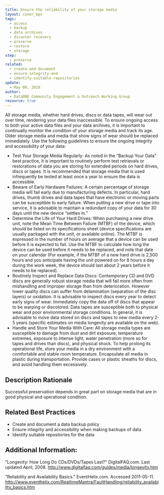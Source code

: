 ```yaml
---
title: Ensure the reliability of your storage media
layout: cover_bps
tags:
  - access
  - backup
  - data archives
  - disaster recovery
  - preserve
  - restore
  - storage
step:
  - preserve
related:
  - create-and-document
  - ensure-integrity-and
  - identify-suitable-repositories
update:
  - May 08, 2018
author:
  - DataONE Community Engagement & Outreach Working Group
resource: true
---
```




All storage media, whether hard drives, discs or data tapes, will wear out over time, rendering your data files inaccessible. To ensure ongoing access to both your active data files and your data archives, it is important to continually monitor the condition of your storage media and track its age. Older storage media and media that show signs of wear should be replaced immediately. Use the following guidelines to ensure the ongoing integrity and accessibility of your data:

- Test Your Storage Media Regularly: As noted in the “Backup Your Data” best practice, it is important to routinely perform test retrievals or restorations of data you are storing for extended periods on hard drives, discs or tapes. It is recommended that storage media that is used infrequently be tested at least once a year to ensure the data is accessible.
- Beware of Early Hardware Failures: A certain percentage of storage media will fail early due to manufacturing defects. In particular, hard drives, thumb drives and data tapes that have electronic or moving parts can be susceptible to early failure. When putting a new drive or tape into service, it is advisable to maintain a redundant copy of your data for 30 days until the new device “settles in.”
- Determine the Life of Your Hard Drives: When purchasing a new drive unit, note the Mean Time Between Failure (MTBF) of the device, which should be listed on its specifications sheet (device specifications are usually packaged with the unit, or available online). The MTBF is expressed in the number of hours on average that a device can be used before it is expected to fail. Use the MTBF to calculate how long the device can be used before it needs to be replaced, and note that date on your calendar (For example, if the MTBF of a new hard drive is 2,500 hours and you anticipate having the unit powered on for 8 hours a day during the work week, the device should last about 2 years before it needs to be replaced).
- Routinely Inspect and Replace Data Discs: Contemporary CD and DVD discs are generally robust storage media that will fail more often from mishandling and improper storage than from deterioration. However lower quality discs can suffer from delamination (separation of the disc layers) or oxidation. It is advisable to inspect discs every year to detect early signs of wear. Immediately copy the data off of discs that appear to be warping or discolored. Data tapes are susceptible both to physical wear and poor environmental storage conditions. In general, it is advisable to move data stored on discs and tapes to new media every 2-5 years (specific estimates on media longevity are available on the web).
- Handle and Store Your Media With Care: All storage media types are susceptible to damage from dust and dirt exposure, temperature extremes, exposure to intense light, water penetration (more so for tapes and drives than discs), and physical shock. To help prolong its operational life, store your media in a dry environment with a comfortable and stable room temperature. Encapsulate all media in plastic during transportation. Provide cases or plastic sheaths for discs, and avoid handling them excessively.

## Description Rationale

Successful preservation depends in great part on storage media that are in good physical and operational condition.

## Related Best Practices

- Create and document a data backup policy
- Ensure integrity and accessibility when making backups of data
- Identify suitable repositories for the data

## Additional Information:

"Longevity: How Long Do CDs/DVDs/Tapes Last?" DigitalFAQ.com. Last updated April, 2008.
http://www.digitalfaq.com/guides/media/longevity.htm

"Reliability and Availability Basics." EventHelix.com. Accessed 2011-05-11.
http://www.eventhelix.com/RealtimeMantra/FaultHandling/reliability_availability_basics.htm
